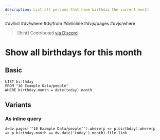 ```yaml
---
description: List all persons that have birthday the current month
---
```

#dv/list #dv/where #dv/from #dv/inline #dvjs/pages #dvjs/where 


> [!hint] Contributed [via Discord](https://discord.com/channels/686053708261228577/875721010144477204/1008491525321265232)

# Show all birthdays for this month

## Basic 

```dataview
LIST birthday
FROM "10 Example Data/people"
WHERE birthday.month = date(today).month
```

## Variants

### As inline query

`$=dv.pages('"10 Example Data/people"').where(p => p.birthday).where(p => p.birthday.month == dv.date('today').month).file.link`
